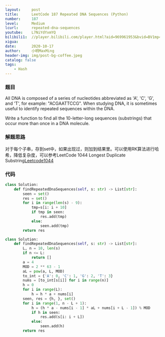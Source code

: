 ```yaml
---
layout:     post
title:      LeetCode 187 Repeated DNA Sequences (Python)
number:     187
level:      Medium
lcurl:      repeated-dna-sequences
youtube:    L7NiYdYxmYQ
bilibili1:  //player.bilibili.com/player.html?aid=969961953&bvid=BV1mp4y1r7v5&cid=246590617&page=1
xigua:      
date:       2020-10-17
author:     小明MaxMing
header-img: img/post-bg-coffee.jpeg
catalog: false
tags:
    - Hash
---
```


### 题目

All DNA is composed of a series of nucleotides abbreviated as 'A', 'C', 'G', and 'T', for example: "ACGAATTCCG". When studying DNA, it is sometimes useful to identify repeated sequences within the DNA.

Write a function to find all the 10-letter-long sequences (substrings) that occur more than once in a DNA molecule.

### 解题思路

对于每个子串，存到set中，如果出现过，则加到结果里。可以使用RK算法进行哈希，降低复杂度，可以参考LeetCode 1044 Longest Duplicate Substring[Leetcode1044](https://maxming0.github.io/2020/06/19/Longest-Duplicate-Substring/)

### 代码
```python
class Solution:
    def findRepeatedDnaSequences(self, s: str) -> List[str]:
        seen = set()
        res = set()
        for i in range(len(s) - 9):
            tmp=s[i: i + 10]
            if tmp in seen:
                res.add(tmp)
            else:
                seen.add(tmp)
        return res
```
```python
class Solution:
    def findRepeatedDnaSequences(self, s: str) -> List[str]:
        L, n = 10, len(s)
        if n <= L:
            return []
        a = 4
        MOD = 2 ** 63 - 1
        aL = pow(a, L, MOD)
        to_int = {'A': 0, 'C': 1, 'G': 2, 'T': 3}
        nums = [to_int[s[i]] for i in range(n)]
        h = 0
        for i in range(L):
            h = h * a + nums[i]
        seen, res = {h, }, set()
        for i in range(1, n - L + 1):
            h = (h * a - nums[i - 1] * aL + nums[i + L - 1]) % MOD
            if h in seen:
                res.add(s[i: i + L])
            else:
                seen.add(h)
        return res
```
